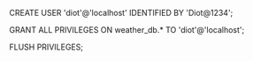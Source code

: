 CREATE USER 'diot'@'localhost' IDENTIFIED BY 'Diot@1234';

GRANT ALL PRIVILEGES ON weather_db.* TO 'diot'@'localhost';

FLUSH PRIVILEGES;
